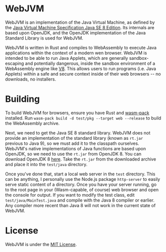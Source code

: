 # WebJVM

WebJVM is an implementation of the Java Virtual Machine, as defined by the [Java Virtual Machine Specification Java SE 8 Edition](https://docs.oracle.com/javase/specs/jvms/se8/html). Its internals are based upon OpenJDK, and the OpenJDK implementation of the Java Standard Library is used for WebJVM.

WebJVM is written in Rust and compiles to WebAssembly to execute Java applications within the context of a modern wen browser. WebJVM is intended to be able to run Java Applets, which are generally sandbox-escaping and potentially dangerous, inside the sandbox environment of a WebAssembly engine like [V8](https://v8.dev). This allows users to run programs (i.e. Java Applets) within a safe and secure context inside of their web browsers -- no downloads, no installers.

# Building

To build WebJVM for browsers, ensure you have Rust and [wasm-pack](https://rustwasm.github.io/wasm-pack) installed. Run `wasm-pack build -d test/pkg --target web --release` to build the WebAssembly archive.

Next, we need to get the Java SE 8 standard library. WebJVM does not provide an implementation of the standard library (known as `rt.jar` previous to Java 9), so we must add it to the classpath ourselves. WebJVM's native implementations of Java functions are based upon OpenJDK, so we need to use the `rt.jar` from OpenJDK 8. You can download OpenJDK 8 [here](https://adoptopenjdk.net). Take the `rt.jar` from the downloaded archive and place it into the `test/java` directory.

Once you've done that, start a local web server in the `test` directory. This can be anything, I personally use the Node.js package `http-server` to easily serve static content of a directory.  Once you have your server running, go to the root page in your (Wasm-capable, of course) web browser and open the console for output. If you want to modify the test class, edit `test/java/MainTest.java` and compile with the Java 8 compiler or earlier. Any compiler more recent than Java 8 will not work in the current state of WebJVM.

# License

WebJVM is under the [MIT License](https://github.com/lucasbaizer2/webjvm/blob/master/LICENSE). 
